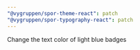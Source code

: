 ```yaml
---
"@vygruppen/spor-theme-react": patch
"@vygruppen/spor-typography-react": patch
---
```


Change the text color of light blue badges
